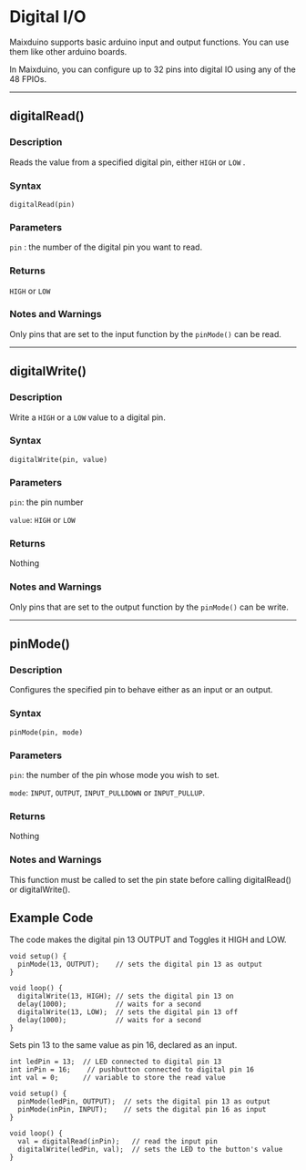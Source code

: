 Digital I/O
=====


Maixduino supports basic arduino input and output functions. You can use them like other arduino boards.

In Maixduino, you can configure up to 32 pins into digital IO using any of the 48 FPIOs.

-----
## digitalRead()

### Description

Reads the value from a specified digital pin, either `HIGH` or `LOW` .

### Syntax

`digitalRead(pin)`

### Parameters

`pin` : the number of the digital pin you want to read.

### Returns

`HIGH` or `LOW`

### Notes and Warnings

Only pins that are set to the input function by the `pinMode()` can be read.

-----
## digitalWrite()

### Description

Write a `HIGH` or a `LOW` value to a digital pin.

### Syntax

`digitalWrite(pin, value)`

### Parameters

`pin`: the pin number

`value`: `HIGH` or `LOW`

### Returns

Nothing

### Notes and Warnings

Only pins that are set to the output function by the `pinMode()` can be write.

-----
## pinMode()

### Description

Configures the specified pin to behave either as an input or an output.

### Syntax

`pinMode(pin, mode)`

### Parameters

`pin`: the number of the pin whose mode you wish to set.

`mode`: `INPUT`, `OUTPUT`, `INPUT_PULLDOWN` or `INPUT_PULLUP`. 

### Returns

Nothing

### Notes and Warnings

This function must be called to set the pin state before calling digitalRead() or digitalWrite().

## Example Code

The code makes the digital pin 13 OUTPUT and Toggles it HIGH and LOW.

```
void setup() {
  pinMode(13, OUTPUT);    // sets the digital pin 13 as output
}

void loop() {
  digitalWrite(13, HIGH); // sets the digital pin 13 on
  delay(1000);            // waits for a second
  digitalWrite(13, LOW);  // sets the digital pin 13 off
  delay(1000);            // waits for a second
}
```
Sets pin 13 to the same value as pin 16, declared as an input.

```
int ledPin = 13;  // LED connected to digital pin 13
int inPin = 16;    // pushbutton connected to digital pin 16
int val = 0;      // variable to store the read value

void setup() {
  pinMode(ledPin, OUTPUT);  // sets the digital pin 13 as output
  pinMode(inPin, INPUT);    // sets the digital pin 16 as input
}

void loop() {
  val = digitalRead(inPin);   // read the input pin
  digitalWrite(ledPin, val);  // sets the LED to the button's value
}
```

